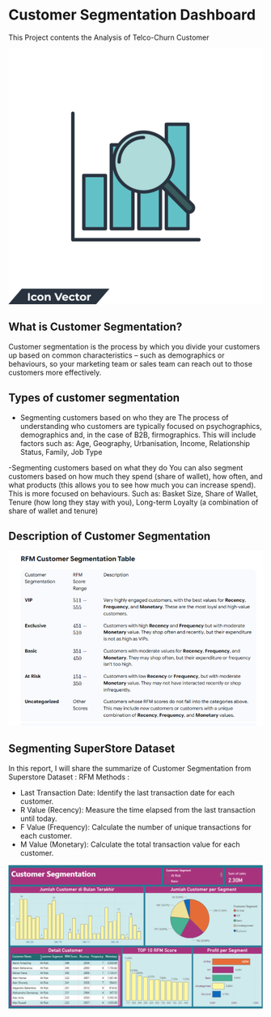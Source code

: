 # Customer Segmentation Dashboard
This Project contents the Analysis of Telco-Churn Customer

<img src = "analysis-logo.jpg">

## What is Customer Segmentation?

Customer segmentation is the process by which you divide your customers up based on common characteristics – such as demographics or behaviours, so your marketing team or sales team can reach out to those customers more effectively.


## Types of customer segmentation

- Segmenting customers based on who they are
The process of understanding who customers are typically focused on psychographics, demographics and, in the case of B2B, firmographics. This will include factors such as: Age, Geography, Urbanisation, Income, Relationship Status, Family, Job Type

-Segmenting customers based on what they do
You can also segment customers based on how much they spend (share of wallet), how often, and what products (this allows you to see how much you can increase spend). This is more focused on behaviours. Such as: Basket Size, Share of Wallet, Tenure (how long they stay with you), Long-term Loyalty (a combination of share of wallet and tenure)

## Description of Customer Segmentation
<img src = "Segmentation-Description.png">

## Segmenting SuperStore Dataset

In this report, I will share the summarize of Customer Segmentation from Superstore Dataset :
RFM Methods : 
- Last Transaction Date: Identify the last transaction date for each customer.
- R Value (Recency): Measure the time elapsed from the last transaction until today.
- F Value (Frequency): Calculate the number of unique transactions for each customer.
- M Value (Monetary): Calculate the total transaction value for each customer.


<img src = "Dashborad-Customer-Segmentation.png">
